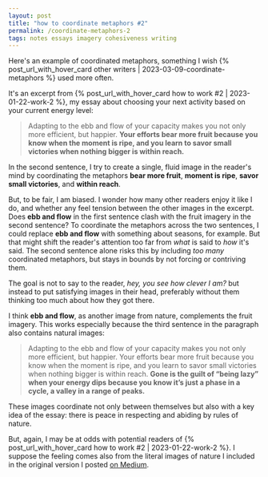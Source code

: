 ```yaml
---
layout: post
title: "how to coordinate metaphors #2"
permalink: /coordinate-metaphors-2
tags: notes essays imagery cohesiveness writing
---
```


Here's an example of coordinated metaphors, something I wish {% post_url_with_hover_card other writers | 2023-03-09-coordinate-metaphors %} used more often.
<!--more-->
It's an excerpt from {% post_url_with_hover_card how to work #2 | 2023-01-22-work-2 %}, my essay about choosing your next activity based on your current energy level:
> Adapting to the ebb and flow of your capacity makes you not only more efficient, but happier. **Your efforts bear more fruit because you know when the moment is ripe, and you learn to savor small victories when nothing bigger is within reach.**

In the second sentence, I try to create a single, fluid image in the reader's mind by coordinating the metaphors **bear more fruit**, **moment is ripe**, **savor small victories**, and **within reach**.

But, to be fair, I am biased.
I wonder how many other readers enjoy it like I do, and whether any feel tension between the other images in the excerpt.
Does **ebb and flow** in the first sentence clash with the fruit imagery in the second sentence?
To coordinate the metaphors across the two sentences, I could replace **ebb and flow** with something about seasons, for example.
But that might shift the reader's attention too far from _what_ is said to _how_ it's said.
The second sentence alone risks this by including _too many_ coordinated metaphors, but stays in bounds by not forcing or contriving them.

The goal is not to say to the reader, _hey, you see how clever I am?_ but instead to put satisfying images in their head, preferably without them thinking too much about how they got there.

I think **ebb and flow**, as another image from nature, complements the fruit imagery.
This works especially because the third sentence in the paragraph also contains natural images:

> Adapting to the ebb and flow of your capacity makes you not only more efficient, but happier. Your efforts bear more fruit because you know when the moment is ripe, and you learn to savor small victories when nothing bigger is within reach. **Gone is the guilt of “being lazy” when your energy dips because you know it’s just a phase in a cycle, a valley in a range of peaks.**

These images coordinate not only between themselves but also with a key idea of the essay: there is peace in respecting and abiding by rules of nature.

But, again, I may be at odds with potential readers of {% post_url_with_hover_card how to work #2 | 2023-01-22-work-2 %}.
I suppose the feeling comes also from the literal images of nature I included in the original version I posted [on Medium](https://okjuan.medium.com/is-this-working-2-4343dc4594eb).


